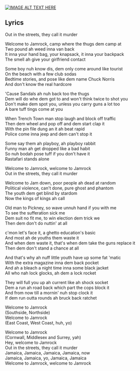 [![IMAGE ALT TEXT HERE](https://i.imgur.com/7eR9Szv.jpg)](https://www.youtube.com/watch?v=_GZlJGERbvE)

## Lyrics

Out in the streets, they call it murder

Welcome to Jamrock, camp where the thugs dem camp at  
Two pound ah weed inna van back  
It inna your hand bag, your knapsack, it inna your backpack  
The smell ah give your girlfriend contact  

Some boy nuh know dis, dem only come around like tourist  
On the beach with a few club sodas  
Bedtime stories, and pose like dem name Chuck Norris  
And don't know the real hardcore  

'Cause Sandals ah nuh back too the thugs  
Dem will do whe dem got to and won't think twice to shot you  
Don't make dem spot you, unless you carry guns a lot too  
A bare tuff tings come at you  

When Trench Town man stop laugh and block off traffic  
Then dem wheel and pop off and dem start clap it  
With the pin file dung an it ah beat rapid  
Police come inna jeep and dem can't stop it  

Some say them ah playboy, ah playboy rabbit  
Funny man ah get dropped like a bad habit  
So nuh bodah pose tuff if you don't have it  
Rastafari stands alone  

Welcome to Jamrock, welcome to Jamrock  
Out in the streets, they call it murder  

Welcome to Jam down, poor people ah dead at random  
Political violence, can't done, pure ghost and phantom  
The youth dem get blind by stardom  
Now the kings of kings ah call  

Old man to Pickney, so wave unnuh hand if you with me  
To see the sufferation sick me  
Dem suit no fit me, to win election dem trick we  
Then dem don't do nuttin' at all  

c'mon let's face it, a ghetto education's basic  
And most ah de youths them waste it  
And when dem waste it, that's when dem take the guns replace it  
Then dem don't stand a chance at all  

And that's why ah nuff little youth have up some fat 'matic  
With the extra magazine inna dem back pocket  
And ah a bleach a night time inna some black jacket  
All who nah lock glocks, ah dem a lock rocket  

They will full you up ah current like ah shock socket  
Dem a run ah road back which part the cops block it  
And from now till a mornin' nuh stop clock it  
If dem run outta rounds ah bruck back ratchet  

Welcome to Jamrock  
(Southside, Northside)  
Welcome to Jamrock  
(East Coast, West Coast, huh, yo)  

Welcome to Jamrock  
(Cornwall, Middlesex and Surrey, yah)  
Hey, welcome to Jamrock  
Out in the streets, they call it murder  
Jamaica, Jamaica, Jamaica, Jamaica, now  
Jamaica, Jamaica, yo, Jamaica, Jamaica  
Welcome to Jamrock, welcome to Jamrock  
